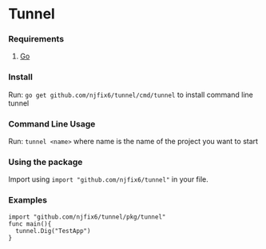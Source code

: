 # Tunnel

### Requirements
1. [Go](https://golang.org/)

### Install
Run: `go get github.com/njfix6/tunnel/cmd/tunnel` to install command line tunnel

### Command Line Usage
Run: `tunnel <name>` where name is the name of the project you want to start

### Using the package
Import using `import "github.com/njfix6/tunnel"` in your file.

### Examples
```
import "github.com/njfix6/tunnel/pkg/tunnel"
func main(){
  tunnel.Dig("TestApp")
}
```
